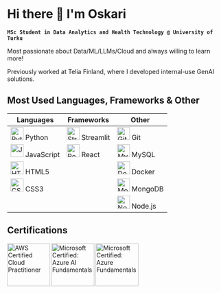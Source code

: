 # Hi there 👋 I'm Oskari

**`MSc Student in Data Analytics and Health Technology @ University of Turku`**

Most passionate about Data/ML/LLMs/Cloud and always willing to learn more! </br>

Previously worked at Telia Finland, where I developed internal-use GenAI solutions.
<br/>


## Most Used Languages, Frameworks & Other

| Languages | Frameworks | Other |
|-----------|------------|-------|
| <img alt="Python" width="30px" src="https://cdn.jsdelivr.net/gh/devicons/devicon/icons/python/python-original.svg"/> Python | <img alt="Streamlit" width="30px" src="https://github.com/user-attachments/assets/35686eeb-828f-4a29-b3ab-6ff8ca634131"/> Streamlit | <img alt="Git" width="30px" src="https://cdn.jsdelivr.net/gh/devicons/devicon/icons/git/git-original.svg"/> Git |
| <img alt="JavaScript" width="30px" src="https://cdn.jsdelivr.net/gh/devicons/devicon/icons/javascript/javascript-original.svg"/> JavaScript | <img alt="React" width="30px" src="https://cdn.jsdelivr.net/gh/devicons/devicon/icons/react/react-original.svg"/> React | <img alt="MySQL" width="30px" src="https://cdn.jsdelivr.net/gh/devicons/devicon/icons/mysql/mysql-original.svg"/> MySQL |
| <img alt="HTML5" width="30px" src="https://cdn.jsdelivr.net/gh/devicons/devicon/icons/html5/html5-original.svg"/> HTML5 || <img alt="Docker" width="30px" src="https://github.com/user-attachments/assets/ce62a959-81eb-4098-b130-bfbe73476677"/> Docker |
| <img alt="CSS3" width="30px" src="https://cdn.jsdelivr.net/gh/devicons/devicon/icons/css3/css3-original.svg"/> CSS3 || <img alt="MongoDB" width="30px" src="https://cdn.jsdelivr.net/gh/devicons/devicon/icons/mongodb/mongodb-original.svg"/> MongoDB |
||| <img alt="Node.js" width="30px" src="https://cdn.jsdelivr.net/gh/devicons/devicon/icons/nodejs/nodejs-original.svg"/> Node.js |

## Certifications

<a href="https://www.credly.com/badges/f8f59038-a455-4c00-b1e6-74c06dc3e68c/public_url">
  <img align="left" alt="AWS Certified Cloud Practitioner" width="100px" src="https://github.com/Palmgrenoskari/Palmgrenoskari/assets/62388905/892923d4-23b5-46dd-be72-337c2e31ccc8" />
</a>
<a href="https://learn.microsoft.com/api/credentials/share/en-us/OskariPalmgren-7248/F2A8E81EAA48BCA4?sharingId=27179C6299765D47">
  <img align="left" alt="Microsoft Certified: Azure AI Fundamentals" width="100px" src="https://github.com/user-attachments/assets/b71e1e66-9ed0-4ff7-b4d6-d36a6c62db8b" />
</a>
<a href="https://learn.microsoft.com/api/credentials/share/en-us/OskariPalmgren-7248/65BC741F67C34E8?sharingId=27179C6299765D47">
  <img align="left" alt="Microsoft Certified: Azure Fundamentals" width="100px" src="https://github.com/user-attachments/assets/f5fc8d2d-b5d6-40d9-b418-6502e3295db3" />
</a>
